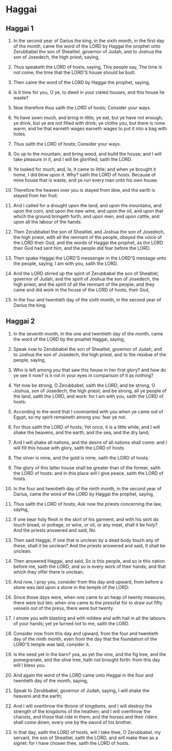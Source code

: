 # Haggai

## Haggai 1

1. In the second year of Darius the king, in the sixth month, in the first day of the month, came the word of the LORD by Haggai the prophet unto Zerubbabel the son of Shealtiel, governor of Judah, and to Joshua the son of Josedech, the high priest, saying,

2. Thus speaketh the LORD of hosts, saying, This people say, The time is not come, the time that the LORD'S house should be built.

3. Then came the word of the LORD by Haggai the prophet, saying,

4. Is it time for you, O ye, to dwell in your cieled houses, and this house lie waste?

5. Now therefore thus saith the LORD of hosts; Consider your ways.

6. Ye have sown much, and bring in little; ye eat, but ye have not enough; ye drink, but ye are not filled with drink; ye clothe you, but there is none warm; and he that earneth wages earneth wages to put it into a bag with holes.

7. Thus saith the LORD of hosts; Consider your ways.

8. Go up to the mountain, and bring wood, and build the house; and I will take pleasure in it, and I will be glorified, saith the LORD.

9. Ye looked for much, and, lo, it came to little; and when ye brought it home, I did blow upon it. Why? saith the LORD of hosts. Because of mine house that is waste, and ye run every man unto his own house.

10. Therefore the heaven over you is stayed from dew, and the earth is stayed from her fruit.

11. And I called for a drought upon the land, and upon the mountains, and upon the corn, and upon the new wine, and upon the oil, and upon that which the ground bringeth forth, and upon men, and upon cattle, and upon all the labour of the hands.

12. Then Zerubbabel the son of Shealtiel, and Joshua the son of Josedech, the high priest, with all the remnant of the people, obeyed the voice of the LORD their God, and the words of Haggai the prophet, as the LORD their God had sent him, and the people did fear before the LORD.

13. Then spake Haggai the LORD'S messenger in the LORD'S message unto the people, saying, I am with you, saith the LORD.

14. And the LORD stirred up the spirit of Zerubbabel the son of Shealtiel, governor of Judah, and the spirit of Joshua the son of Josedech, the high priest, and the spirit of all the remnant of the people; and they came and did work in the house of the LORD of hosts, their God,

15. In the four and twentieth day of the sixth month, in the second year of Darius the king.

## Haggai 2

1. In the seventh month, in the one and twentieth day of the month, came the word of the LORD by the prophet Haggai, saying,

2. Speak now to Zerubbabel the son of Shealtiel, governor of Judah, and to Joshua the son of Josedech, the high priest, and to the residue of the people, saying,

3. Who is left among you that saw this house in her first glory? and how do ye see it now? is it not in your eyes in comparison of it as nothing?

4. Yet now be strong, O Zerubbabel, saith the LORD; and be strong, O Joshua, son of Josedech, the high priest; and be strong, all ye people of the land, saith the LORD, and work: for I am with you, saith the LORD of hosts:

5. According to the word that I covenanted with you when ye came out of Egypt, so my spirit remaineth among you: fear ye not.

6. For thus saith the LORD of hosts; Yet once, it is a little while, and I will shake the heavens, and the earth, and the sea, and the dry land;

7. And I will shake all nations, and the desire of all nations shall come: and I will fill this house with glory, saith the LORD of hosts.

8. The silver is mine, and the gold is mine, saith the LORD of hosts.

9. The glory of this latter house shall be greater than of the former, saith the LORD of hosts: and in this place will I give peace, saith the LORD of hosts.

10. In the four and twentieth day of the ninth month, in the second year of Darius, came the word of the LORD by Haggai the prophet, saying,

11. Thus saith the LORD of hosts; Ask now the priests concerning the law, saying,

12. If one bear holy flesh in the skirt of his garment, and with his skirt do touch bread, or pottage, or wine, or oil, or any meat, shall it be holy? And the priests answered and said, No.

13. Then said Haggai, If one that is unclean by a dead body touch any of these, shall it be unclean? And the priests answered and said, It shall be unclean.

14. Then answered Haggai, and said, So is this people, and so is this nation before me, saith the LORD; and so is every work of their hands; and that which they offer there is unclean.

15. And now, I pray you, consider from this day and upward, from before a stone was laid upon a stone in the temple of the LORD:

16. Since those days were, when one came to an heap of twenty measures, there were but ten: when one came to the pressfat for to draw out fifty vessels out of the press, there were but twenty.

17. I smote you with blasting and with mildew and with hail in all the labours of your hands; yet ye turned not to me, saith the LORD.

18. Consider now from this day and upward, from the four and twentieth day of the ninth month, even from the day that the foundation of the LORD'S temple was laid, consider it.

19. Is the seed yet in the barn? yea, as yet the vine, and the fig tree, and the pomegranate, and the olive tree, hath not brought forth: from this day will I bless you.

20. And again the word of the LORD came unto Haggai in the four and twentieth day of the month, saying,

21. Speak to Zerubbabel, governor of Judah, saying, I will shake the heavens and the earth;

22. And I will overthrow the throne of kingdoms, and I will destroy the strength of the kingdoms of the heathen; and I will overthrow the chariots, and those that ride in them; and the horses and their riders shall come down, every one by the sword of his brother.

23. In that day, saith the LORD of hosts, will I take thee, O Zerubbabel, my servant, the son of Shealtiel, saith the LORD, and will make thee as a signet: for I have chosen thee, saith the LORD of hosts.

